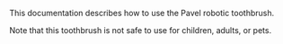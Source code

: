 This documentation describes 
how to use the Pavel robotic toothbrush.

Note that this toothbrush is not 
safe to use for children, adults, 
or pets.